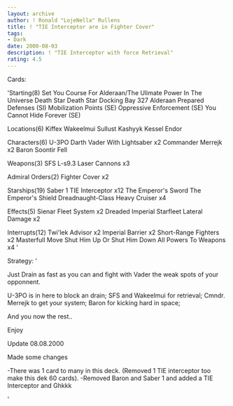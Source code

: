 ```yaml
---
layout: archive
author: ! Ronald "LojeNella" Rullens
title: ! "TIE Interceptor are in Fighter Cover"
tags:
- Dark
date: 2000-08-03
description: ! "TIE Interceptor with force Retrieval"
rating: 4.5
---
```

Cards: 

'Starting(8)
Set You Course For Alderaan/The Ulimate Power In The Universe
Death Star
Death Star Docking Bay 327
Alderaan
Prepared Defenses (SI)
Mobilization Points (SE)
Oppressive Enforcement (SE)
You Cannot Hide Forever (SE)

Locations(6)
Kiffex
Wakeelmui
Sullust
Kashyyk
Kessel
Endor

Characters(6)
U-3PO
Darth Vader With Lightsaber x2
Commander Merrejk x2
Baron Soontir Fell

Weapons(3)
SFS L-s9.3 Laser Cannons x3

Admiral Orders(2)
Fighter Cover x2

Starships(19)
Saber 1
TIE Interceptor x12
The Emperor's Sword
The Emperor's Shield
Dreadnaught-Class Heavy Cruiser x4

Effects(5)
Sienar Fleet System x2
Dreaded Imperial Starfleet
Lateral Damage x2

Interrupts(12)
Twi'lek Advisor x2
Imperial Barrier x2
Short-Range Fighters x2
Masterfull Move
Shut Him Up Or Shut Him Down
All Powers To Weapons x4
'

Strategy: '

Just Drain as fast as you can and fight with Vader the weak spots of your opponnent.

U-3PO is in here to block an drain;
SFS and Wakeelmui for retrieval;
Cmndr. Merrejk to get your system;
Baron for kicking hard in space;

And you now the rest..

 Enjoy


Update 08.08.2000

Made some changes

 -There was 1 card to many in this deck. (Removed 1 TIE
  interceptor too make this dek 60 cards).
 -Removed Baron and Saber 1 and added a TIE Interceptor
  and Ghkkk



'